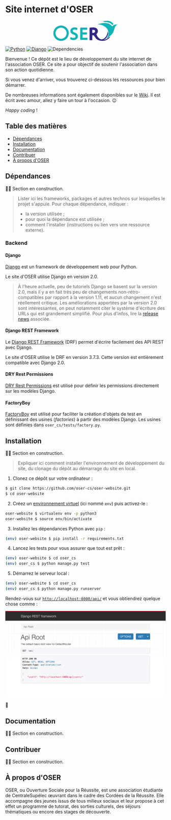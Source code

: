 # Site internet d'OSER

<p align="center"><img width=40% src="media/logo.png"></p>

<!-- Badges issus de Shields.io.

Les badges sont générés à partir de l'URL, qui ressemble à ceci :
https://img.shields.io/badge/<label>-<status>-couleur>.svg

Plus d'informations sur leur site : http://shields.io
-->
[![Python](https://img.shields.io/badge/python-3.6-blue.svg)](https://docs.python.org/3/)
[![Django](https://img.shields.io/badge/django-2.0-blue.svg)](https://www.djangoproject.com)
![Dependencies](https://img.shields.io/badge/dependencies-wip-yellow.svg)

Bienvenue ! Ce dépôt est le lieu de développement du site internet de l'association OSER. Ce site a pour objectif de soutenir l'association dans son action quotidienne.

Si vous venez d'arriver, vous trouverez ci-dessous les ressources pour bien démarrer.

De nombreuses informations sont également disponibles sur le [Wiki](https://github.com/oser-cs/oser-website/wiki). Il est écrit avec amour, allez y faire un tour à l'occasion. :wink:

*Happy coding* !

## Table des matières

- [Dépendances](#dépendances)
- [Installation](#installation)
- [Documentation](#documentation)
- [Contribuer](#contribuer)
- [À propos d'OSER](#À-propos-doser)

## Dépendances

:construction_worker_man: Section en construction.

> Lister ici les frameworks, packages et autres technos sur lesquelles le projet s'appuie. Pour chaque dépendance, indiquer :
> - la version utilisée ;
> - pour quoi la dépendance est utilisée ;
> -  comment l'installer (instructions ou lien vers une ressource externe).

### Backend

#### Django

[Django](https://www.djangoproject.com) est un framework de développement web pour Python.

Le site d'OSER utilise Django en version 2.0.

> À l'heure actuelle, peu de tutoriels Django se basent sur la version 2.0, mais il y a en fait très peu de changements non-rétro-compatibles par rapport à la version 1.11, et aucun changement n'est réellement critique. Les améliorations apportées par la version 2.0 sont intéressantes, on peut notamment citer le système d'écriture des URLs qui est grandement simplifié. Pour plus d'infos, lire la [release news](https://www.djangoproject.com/weblog/2017/dec/02/django-20-released/) associée.

#### Django REST Framework

Le [Django REST Framework](http://www.django-rest-framework.org) (DRF) permet d'écrire facilement des API REST avec Django.

Le site d'OSER utilise le DRF en version 3.7.3. Cette version est entièrement compatible avec Django 2.0.

#### DRY Rest Permissions

[DRY Rest Permissions](https://github.com/dbkaplan/dry-rest-permissions) est utilisé pour définir les permissions directement sur les modèles Django.

#### FactoryBoy

[FactoryBoy](http://factoryboy.readthedocs.io/en/latest/index.html) est utilisé pour faciliter la création d'objets de test en définissant des usines (*factories*) à partir des modèles Django. Les usines sont définies dans `oser_cs/tests/factory.py`.


## Installation

:construction_worker_man: Section en construction.

> Expliquer ici comment installer l'environnement de développement du site, du clonage du dépôt au démarrage du site en local.

1. Clonez ce dépôt sur votre ordinateur :

```bash
$ git clone https://github.com/oser-cs/oser-website.git
$ cd oser-website
```

2. Créez un [environnement virtuel](https://github.com/oser-cs/oser-website/wiki/Outils-de-développement-pour-Python#les-environnements-virtuels-avec-virtualenv) (ici nommé `env`) puis activez-le :

```bash
oser-website $ virtualenv env -p python3
oser-website $ source env/bin/activate
```

3. Installez les dépendances Python avec `pip` :

```bash
(env) oser-website $ pip install -r requirements.txt
```

4. Lancez les tests pour vous assurer que tout est prêt :

```bash
(env) oser-website $ cd oser_cs
(env) oser_cs $ python manage.py test
```

5. Démarrez le serveur local :

```bash
(env) oser-website $ cd oser_cs
(env) oser_cs $ python manage.py runserver
```

Rendez-vous sur [`http://localhost:8000/api/`](http://localhost:8000/api/) et vous obtiendrez quelque chose comme :

![Accueil de l'API](media/api_home.png)

:tada:

## Documentation

:construction_worker_man: Section en construction.

## Contribuer

:construction_worker_man: Section en construction.

## À propos d'OSER

OSER, ou Ouverture Sociale pour la Réussite, est une association étudiante de CentraleSupélec œuvrant dans le cadre des Cordées de la Réussite. Elle accompagne des jeunes issus de tous milieux sociaux et leur propose à cet effet un programme de tutorat, des sorties culturels, des séjours thématiques ou encore des stages de découverte.
